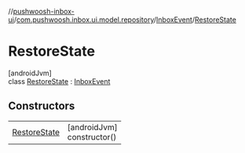 //[pushwoosh-inbox-ui](../../../../index.md)/[com.pushwoosh.inbox.ui.model.repository](../../index.md)/[InboxEvent](../index.md)/[RestoreState](index.md)

# RestoreState

[androidJvm]\
class [RestoreState](index.md) : [InboxEvent](../index.md)

## Constructors

| | |
|---|---|
| [RestoreState](-restore-state.md) | [androidJvm]<br>constructor() |
